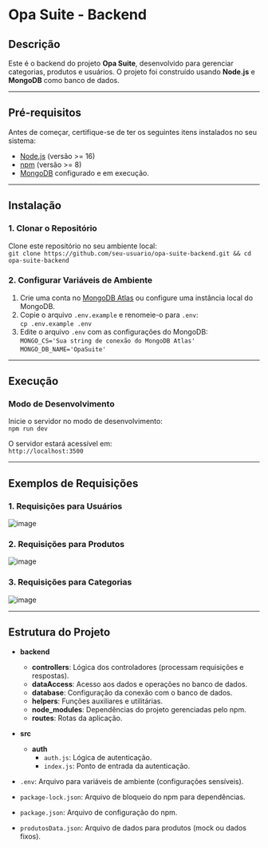 # Opa Suite - Backend

## Descrição
Este é o backend do projeto **Opa Suite**, desenvolvido para gerenciar categorias, produtos e usuários. O projeto foi construído usando **Node.js** e **MongoDB** como banco de dados.

---

## Pré-requisitos
Antes de começar, certifique-se de ter os seguintes itens instalados no seu sistema:

- [Node.js](https://nodejs.org/) (versão >= 16)  
- [npm](https://www.npmjs.com/) (versão >= 8)  
- [MongoDB](https://www.mongodb.com/) configurado e em execução.  

---

## Instalação

### 1. Clonar o Repositório
Clone este repositório no seu ambiente local:  
`git clone https://github.com/seu-usuario/opa-suite-backend.git && cd opa-suite-backend`

### 2. Configurar Variáveis de Ambiente
1. Crie uma conta no [MongoDB Atlas](https://www.mongodb.com/atlas) ou configure uma instância local do MongoDB.  
2. Copie o arquivo `.env.example` e renomeie-o para `.env`:  
   `cp .env.example .env`  
3. Edite o arquivo `.env` com as configurações do MongoDB:  
   `MONGO_CS='Sua string de conexão do MongoDB Atlas'`  
   `MONGO_DB_NAME='OpaSuite'`

---

## Execução

### Modo de Desenvolvimento
Inicie o servidor no modo de desenvolvimento:  
`npm run dev`  

O servidor estará acessível em:  
`http://localhost:3500`

---

## Exemplos de Requisições

### 1. Requisições para **Usuários**
![image](https://github.com/user-attachments/assets/5c5e2a50-22f4-496d-8e72-9676032d28b2)

### 2. Requisições para **Produtos**
![image](https://github.com/user-attachments/assets/56562206-b070-4295-9af3-0a18b55dae1d)

### 3. Requisições para **Categorias**
![image](https://github.com/user-attachments/assets/07d567b4-b5f1-4488-9ade-fd543b1872b1)

---

## Estrutura do Projeto

- **backend**
  - **controllers**: Lógica dos controladores (processam requisições e respostas).
  - **dataAccess**: Acesso aos dados e operações no banco de dados.
  - **database**: Configuração da conexão com o banco de dados.
  - **helpers**: Funções auxiliares e utilitárias.
  - **node_modules**: Dependências do projeto gerenciadas pelo npm.
  - **routes**: Rotas da aplicação.

- **src**
  - **auth**
    - `auth.js`: Lógica de autenticação.
    - `index.js`: Ponto de entrada da autenticação.

- `.env`: Arquivo para variáveis de ambiente (configurações sensíveis).
- `package-lock.json`: Arquivo de bloqueio do npm para dependências.
- `package.json`: Arquivo de configuração do npm.
- `produtosData.json`: Arquivo de dados para produtos (mock ou dados fixos).

